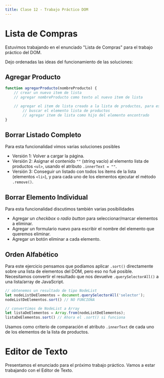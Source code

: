 ```yaml
---  
title: Clase 12 - Trabajo Práctico DOM
---
```


# Lista de Compras

Estuvimos trabajando en el enunciado "Lista de Compras" para el trabajo práctico del DOM.

Dejo ordenadas las ideas del funcionamiento de las soluciones:


## Agregar Producto

```js
function agregarProducto(nombreProducto) {
	// crear un nuevo item de lista
	// agregar nombreProducto como texto al nuevo item de lista

	// agregar el item de lista creado a la lista de productos, para eso
		// buscar el elemento lista de productos
		// agregar item de lista como hijo del elemento encontrado
}
```

## Borrar Listado Completo

Para esta funcionalidad vimos varias soluciones posibles

- Versión 1: Volver a cargar la página.
- Versión 2: Asignar el contenido `""` (string vacío) al elemento lista de productos `<ul>`, usando el atributo `.innerText = ""`.
- Versión 3: Conseguir un listado con todos los items de la lista (elementos `<li>`), y para cada uno de los elementos ejecutar el método `.remove()`.

## Borrar Elemento Individual

Para esta funcionalidad discutimos también varias posibilidades

- Agregar un *checkbox* o *radio button* para seleccionar/marcar elementos a eliminar.
- Agregar un formulario nuevo para escribir el nombre del elemento que queremos eliminar.
- Agregar un botón eliminar a cada elemento.

## Orden Alfabético

Para este ejercicio pensamos que podíamos aplicar `.sort()` directamente sobre una lista de elementos del DOM, pero eso no fué posible. Necesitamos convertir el resultado que nos devuelve `.querySelectorAll()` a una lista/array de JavaScript.

```js
// obtenemos un resultado de tipo NodeList
let nodeListDeElementos = document.querySelectorAll('selector');
nodeListDeElementos.sort() // NO FUNCIONA

// convertimos de NodeList a Array
let listaDeElementos = Array.from(nodeListDeElementos);
listaDeElementos.sort() // Ahora el .sort() si funciona
```

Usamos como criterio de comparación el atributo `.innerText` de cada uno de los elementos de la lista de productos.

# Editor de Texto

Presentamos el enunciado para el próximo trabajo práctico. Vamos a estar trabajando con el Editor de Texto.
